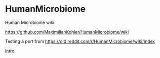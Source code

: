 # HumanMicrobiome
Human Microbiome wiki

https://github.com/MaximilianKohler/HumanMicrobiome/wiki

Testing a port from https://old.reddit.com/r/HumanMicrobiome/wiki/index

[Intro](https://github.com/MaximilianKohler/HumanMicrobiome/wiki/Intro). 
